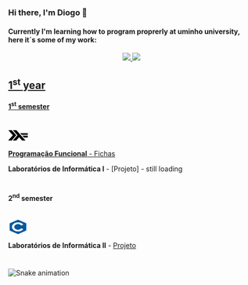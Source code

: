 ### Hi there, I'm Diogo 👋
####  Currently I'm learning how to program proprerly at uminho university, here it´s some of my work:

<div align="center">
  <a href="https://github.com/diogorn">
  <img height="140em" src="https://github-readme-stats.vercel.app/api?username=diogorn&show_icons=true&theme=onedark&include_all_commits=true&count_private=true"/>
  <img height="140em" src="https://github-readme-stats.vercel.app/api/top-langs/?username=diogorn&layout=compact&langs_count=7&theme=onedark"/>
</div>
          
## 1<sup>st</sup> year 
#### 1<sup>st</sup> semester 
<div style="display: inline_block"><br>
  <img align="center" alt="Dioho-hs" height="30" width="40" src="https://raw.githubusercontent.com/devicons/devicon/master/icons/haskell/haskell-plain.svg">
</div>
  
<div>
  
   **Programação Funcional** - [Fichas](https://github.com/diogorn/Programacao-Funcional)
  
   **Laboratórios de Informática I** - [Projeto] - still loading
#

</div> 

#### 2<sup>nd</sup> semester           
<div style="display: inline_block"><br> 
  <img align="center" alt="Diogo-C" height="30" width="40" src="https://raw.githubusercontent.com/devicons/devicon/master/icons/c/c-plain.svg">
</div>   

**Laboratórios de Informática II** - [Projeto](https://github.com/diogorn/CCPL3G04)
</div>

#

 
  ![Snake animation](https://github.com/diogorn/diogorn/blob/output/github-contribution-grid-snake.gif)
 
</div>

